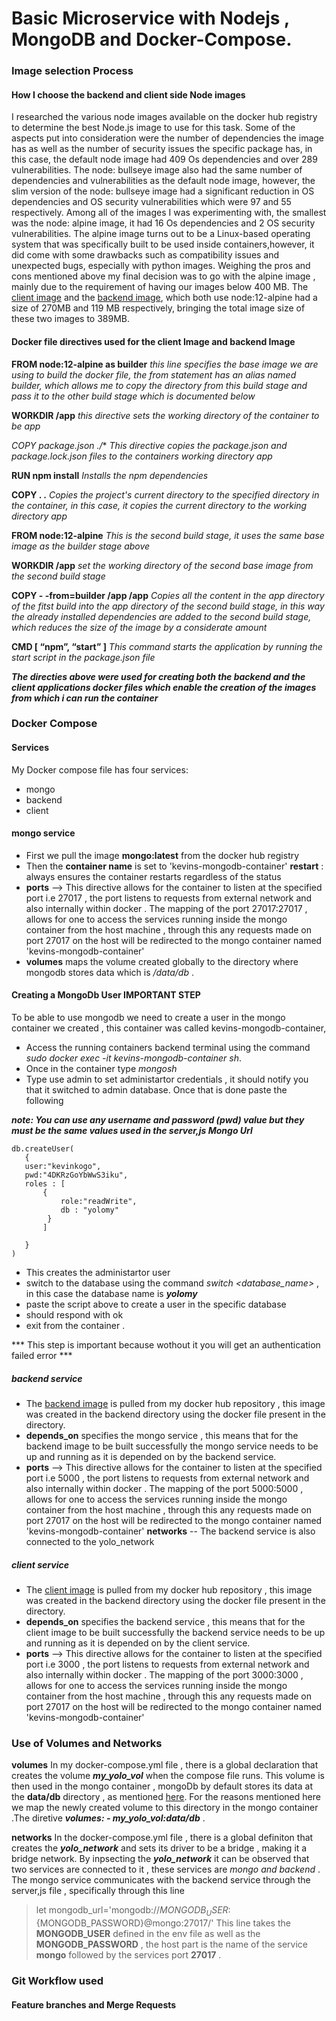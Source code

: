 # Basic Microservice with Nodejs , MongoDB  and Docker-Compose.
### Image selection Process
#### How I choose the  backend and client side Node images
I researched the various node images available on the docker hub registry to determine the best Node.js  image to use for this task.
Some of the aspects put into consideration were the number of dependencies the image has as well as the number of security issues the specific package has, in this case, the default node image had 409 Os dependencies and over 289 vulnerabilities.
The node: bullseye image also had the same number of dependencies and vulnerabilities as the default node image, however, the slim version of the node: bullseye image had a significant reduction in OS dependencies and OS security vulnerabilities which were 97 and 55 respectively.  Among all of the images I was experimenting with, the smallest was the node: alpine image, it had 16 Os dependencies and 2 OS security vulnerabilities.
The alpine image turns out to be a Linux-based operating system that was specifically built to be used inside containers,however, it did come with some drawbacks such as compatibility issues and unexpected bugs, especially with python images.
Weighing the pros and cons mentioned above my final decision was to go with the alpine image , mainly due to the requirement of having our images below 400 MB. 
The [client image](https://hub.docker.com/repository/docker/kimutaikk/client_image_yolo)  and the [backend image](https://hub.docker.com/repository/docker/kimutaikk/backend_image_yolo), which both use node:12-alpine had a size of 270MB and 119 MB respectively, bringing the total image size of these two images to 389MB.

#### Docker file  directives used for the client Image and backend Image
**FROM node:12-alpine as builder** _this line specifies the base image we are using to build the docker file, the from statement has an alias named builder, which allows me to copy the directory from this build stage and pass it to the other build stage which is documented below_

**WORKDIR /app**  _this directive sets the working directory of the container to be app_

**COPY package*.json  ./**  _This directive copies the package.json and package.lock.json files to the containers working directory app_

**RUN npm install** _Installs the npm dependencies_

**COPY . .** _Copies the project's current directory to the specified directory in the container, in this case, it copies the current directory to the working directory app_

**FROM node:12-alpine** _This is the second build stage, it uses the same base image as the builder stage above_

**WORKDIR /app** _set the working directory  of the second base image from the second build stage_

**COPY  - -from=builder /app /app**  _Copies all the content in the app directory of the fitst build into the app directory of the second build stage, in this way the already installed dependencies are added to the second build stage, which reduces the size of the image by a considerate amount_

**CMD [ “npm”, “start” ]** _This command starts the application by running the start script in the package.json file_

***The directies above were used for creating both the backend and the client applications docker files which enable the creation of the images from which i can run the container***


### Docker Compose 
#### Services
My Docker compose file has  four services:

- mongo 
- backend
- client


#### mongo service 

* First we pull the image **mongo:latest** from the docker hub registry 
* Then the **container name** is set to 'kevins-mongodb-container'
**restart** : always ensures the container restarts regardless of the status 
* **ports**  --> This directive allows for the container to listen at the specified port i.e 27017 , the port listens to requests from external network and also internally within docker . The mapping of the port 27017:27017 , allows for one to access the services running inside the mongo container from the host machine ,  through this any requests made on port 27017 on the host will be redirected to the mongo container named 'kevins-mongodb-container'
* **volumes** maps the volume created globally to the directory where mongodb stores data which is _/data/db_ .


#### Creating a MongoDb User IMPORTANT STEP
To be able to use mongodb we need to create a user in the mongo container we created , this container was called kevins-mongodb-container, 
- Access the running containers backend terminal using the command _sudo docker exec -it kevins-mongodb-container sh_.
- Once in the container type _mongosh_ 
- Type use admin to set administartor credentials ,  it should notify you that it switched to admin database. Once that is done paste the following 

***note: You can use any username and password (pwd) value but they must be the same values used in the server,js Mongo Url***

 ```
 db.createUser(
    {
    user:"kevinkogo",
    pwd:"4DKRzGoYbWwS3iku",
    roles : [
        {
            role:"readWrite",
            db : "yolomy"
         }
        ]

    }   
)

```
- This creates the administartor user 
- switch to the database using the command _switch <database_name>_ , in this case the database name is ***yolomy*** 
- paste the script above  to create a user in the specific database 
- should respond with ok 
- exit from the container .

*** This step is important because wothout it you will get an authentication failed error ***






##### backend service

* The [backend image](https://hub.docker.com/repository/docker/kimutaikk/backend_image_yolo) is pulled from my docker hub repository , this image was created in the backend directory using the docker file present in the directory.
* **depends_on** specifies the mongo service , this means that for the backend image to be built successfully the mongo service needs to be up and running as it is depended on by the backend service.
* **ports**  --> This directive allows for the container to listen at the specified port i.e 5000 , the port listens to requests from external network and also internally within docker . The mapping of the port 5000:5000 , allows for one to access the services running inside the mongo container from the host machine ,  through this any requests made on port 27017 on the host will be redirected to the mongo container named 'kevins-mongodb-container'
**networks** -- The backend service is also connected to the yolo_network


##### client service
* The [client image](https://hub.docker.com/repository/docker/kimutaikk/client_image_yolo) is pulled from my docker hub repository , this image was created in the backend directory using the docker file present in the directory.
* **depends_on** specifies the backend service , this means that for the client image to be built successfully the backend service needs to be up and running as it is depended on by the client service.
* **ports**  --> This directive allows for the container to listen at the specified port i.e 3000 , the port listens to requests from external network and also internally within docker . The mapping of the port 3000:3000 , allows for one to access the services running inside the mongo container from the host machine ,  through this any requests made on port 27017 on the host will be redirected to the mongo container named 'kevins-mongodb-container'





### Use of Volumes and Networks
**volumes** 
In my docker-compose.yml file , there is a global declaration that creates the volume  ***my_yolo_vol*** when the compose file runs.
This volume is then used in the mongo container , mongoDb by default stores its data at the **data/db** directory , as mentioned [here](https://www.mongodb.com/docs/manual/tutorial/manage-mongodb-processes/#start-mongod-processes). For the reasons mentioned here we map the newly created volume to this directory in the  mongo container .The diretive ***volumes: - my_yolo_vol:data/db*** .

**networks**
In the docker-compose.yml file , there is a global definiton that creates the ***yolo_network*** and sets its driver to be a bridge , making it a bridge network.  By inpsecting the ***yolo_network*** it can be observed that two services are connected to it , these services are _mongo  and backend_ .
The mongo service communicates with the backend service through the server,js file , specifically through this line 
> let mongodb_url='mongodb://${MONGODB_USER}:${MONGODB_PASSWORD}@mongo:27017/'
This line takes the **MONGODB_USER** defined in the  env file as well as the **MONGODB_PASSWORD** , the host part is the name of the service **mongo** followed by the services port **27017** .


### Git Workflow used 
####  Feature branches and Merge Requests

 




 




